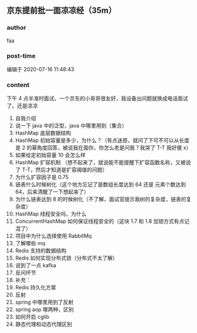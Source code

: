 ## 京东提前批一面凉凉经（35m）
### author 
faa
### post-time 

编辑于  2020-07-16 11:48:43
### content 
<div class="post-topic-des nc-post-content">
 <p>
  下午 4 点半准时面试，一个京东的小哥哥很友好，我设备出问题就换成电话面试了。还是凉凉
 </p>
 <ol>
  <li>
   自我介绍
  </li>
  <li>
   说一下 java 中的泛型，java 中哪里用到（集合）
  </li>
  <li>
   HashMap 底层数据结构
  </li>
  <li>
   HashMap 初始容量是多少，为什么？（有点迷惑，就问了下可不可以从长度是 2 的幂角度回答，被说我在面你，你怎么老是问我？我哭了 T-T 我好傻 x）
  </li>
  <li>
   如果给定初始容量 10 会怎么样
  </li>
  <li>
   HashMap 扩容机制 （想不起来了，就说能不能提醒下扩容函数名称，又被说了 T-T，然后才知道是扩容阈值的问题）
  </li>
  <li>
   为什么扩容因子是 0.75
  </li>
  <li>
   链表什么时候树化（这个地方忘记了是数组长度达到 64 还是 元素个数达到 64，后来清醒了一下想起来了）
  </li>
  <li>
   为什么链表达到 8 的时候树化（不了解，面试官提示我树的复杂度，链表的复杂度）
  </li>
  <li>
   HashMap 线程安全吗，为什么
  </li>
  <li>
   ConcurrentHashMap 如何保证线程安全的（这块 1.7 和 1.8 加锁方式有点记混了）
  </li>
  <li>
   项目中为什么选择使用 RabbitMq
  </li>
  <li>
   了解哪些 mq
  </li>
  <li>
   Redis 支持的数据结构
  </li>
  <li>
   Redis 如何实现分布式锁（分布式不太了解）
  </li>
  <li>
   说到了一点 kafka
  </li>
  <li>
   反问环节
  </li>
  <li>
   补充：
  </li>
  <li>
   Redis 持久化方案
  </li>
  <li>
   反射
  </li>
  <li>
   spring 中哪里用到了反射
  </li>
  <li>
   spring aop 哪两种，区别
  </li>
  <li>
   如何开启 cglib
  </li>
  <li>
   静态代理和动态代理区别
  </li>
 </ol>
</div>
